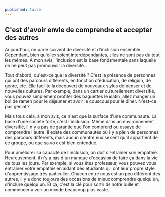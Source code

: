 ```yaml
---
published: false
---
```

## C'est d'avoir envie de comprendre et accepter des autres

Aujourd'hui, on parle souvent de diversité et d'inclusion ensemble. Cependant, bien qu'elles soient interdépendantes, elles ne sont pas du tout les mêmes. À mon avis, l'inclusion est la base fondamentale sans laquelle on ne peut pas promouvoir la diversité.

Tout d'abord, qu'est-ce que la diversité ? C'est la présence de personnes qui ont des parcours différents, en fonction d'éducation, de religion, de genre, etc. Elle facilite la découvert de nouveaux styles de penser et de nouvelles cultures. Par exemple, dans un cartier culturellement diversifié, vous pouvez simplement profiter des baguettes le matin, allez manger un bol de ramen pour le déjeuner et avoir le couscous pour le dîner. N'est-ce pas génial ?

Mais tous cela, à mon avis, ce n'est que la surface d'une communauté. La base d'une société forte, c'est l'inclusion. Même dans un environnement diversifié, il n'y a pas de garantie que l'on comprend ou essaye de comprendre l'autre. Il existe des communautés où il y a plein de personnes des parcours différents, mais aucun d'entre eux se sent qu'il appartient de ce groupe, ou que sa voix est bien entendue.

Pour améliorer sa capacité de l'inclusion, on doit s'entraîner son empathie. Heureusement, il n'y a pas d'un manque d'occasion de faire ça dans la vie de tous les jours. Par exemple, si vous êtes professeur, vous pouvez vous entraîner votre empathie en aidant des étudiants qui ont leur propre style d'apprentissage très particulier. Chacun entre nous est un peu différent des autres, il y a donc toujours des occasions de mieux comprendre quelqu'un, d'inclure quelqu'un. Et ça, c'est la clé pour sortir de notre bulle et commencer à voir un monde beaucoup plus vaste.